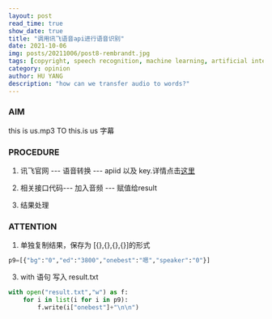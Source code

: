 ```yaml
---
layout: post
read_time: true
show_date: true
title: "调用讯飞语音api进行语音识别"
date: 2021-10-06
img: posts/20211006/post8-rembrandt.jpg
tags: [copyright, speech recognition, machine learning, artificial intelligence]
category: opinion
author: HU YANG
description: "how can we transfer audio to words?"
---
```

### AIM

this is us.mp3  TO  this.is us 字幕



### PROCEDURE

1. 讯飞官网   --- 语音转换 --- apiid 以及  key.详情点击[这里](https://www.xfyun.cn/)  

2. 相关接口代码--- 加入音频 --- 赋值给result 

3. 结果处理



### ATTENTION

1. 单独复制结果，保存为 [{},{},{},{}]的形式

~~~python
p9=[{"bg":"0","ed":"3800","onebest":"嗯","speaker":"0"}]
~~~

3. with 语句 写入 result.txt

```python
with open("result.txt","w") as f:
	for i in list(i for i in p9):
		f.write(i["onebest"]+"\n\n")
```

